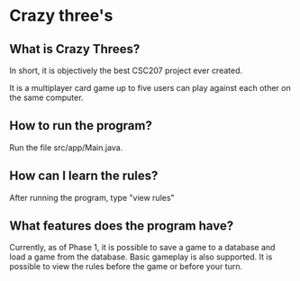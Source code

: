 # Crazy three's
## What is Crazy Threes?
In short, it is objectively the best CSC207 project ever created.

It is a multiplayer card game up to five users can play against each other on the same computer.
## How to run the program?
Run the file src/app/Main.java.
## How can I learn the rules?
After running the program, type "view rules"
## What features does the program have?
Currently, as of Phase 1, it is possible to save a game to a database
and load a game from the database. Basic gameplay is also supported.
It is possible to view the rules before the game or before your turn.


